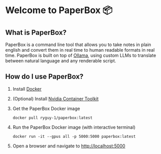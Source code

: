 # Welcome to PaperBox 📦

## What is PaperBox?

PaperBox is a command line tool that allows you to take notes in plain english and convert them in real time to human readable formats in real time. PaperBox is built on top of [Ollama](https://github.com/jmorganca/ollama), using custom LLMs to translate between natural language and any renderable script.

## How do I use PaperBox?

1. Install [Docker](https://docs.docker.com/engine/install/)

2. (Optional) Install [Nvidia Container Toolkit](https://docs.nvidia.com/datacenter/cloud-native/container-toolkit/latest/install-guide.html#installation)

3. Get the PaperBox Docker image
   ```
   docker pull ryguy-1/paperbox:latest
   ```

4. Run the PaperBox Docker image (with interactive terminal)
    ```
    docker run -it --gpus all -p 5000:5000 paperbox:latest
    ```

5. Open a browser and navigate to [http://localhost:5000](http://localhost:5000)
